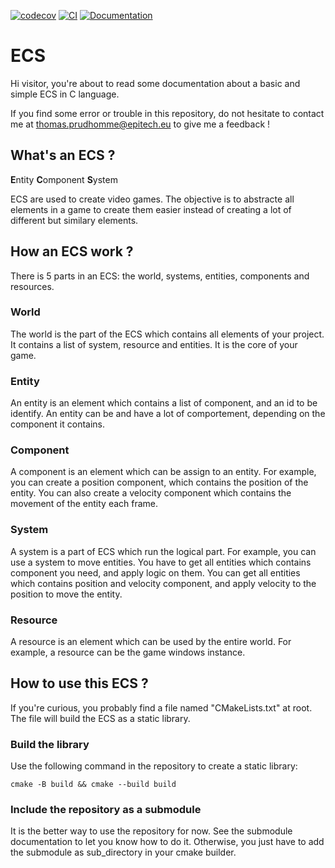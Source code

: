 [![codecov](https://codecov.io/gh/osvegn/ECS/branch/main/graph/badge.svg)](https://codecov.io/gh/osvegn/ECS)
[![CI](https://github.com/osvegn/ECS/actions/workflows/CI.yml/badge.svg)](https://github.com/osvegn/ECS/actions/workflows/CI.yml)
[![Documentation](https://github.com/osvegn/ECS/actions/workflows/Documentation.yml/badge.svg)](https://github.com/osvegn/ECS/actions/workflows/Documentation.yml)

# ECS
Hi visitor, you're about to read some documentation about a basic and simple ECS in C language.

If you find some error or trouble in this repository, do not hesitate to contact me at thomas.prudhomme@epitech.eu to give me a feedback !

## What's an ECS ?
**E**ntity **C**omponent **S**ystem

ECS are used to create video games. The objective is to abstracte all elements in a game to create them easier instead of creating a lot of different but similary elements.

## How an ECS work ?
There is 5 parts in an ECS: the world, systems, entities, components and resources.

### World
The world is the part of the ECS which contains all elements of your project. It contains a list of system, resource and entities. It is the core of your game.

### Entity
An entity is an element which contains a list of component, and an id to be identify. An entity can be and have a lot of comportement, depending on the component it contains.

### Component
A component is an element which can be assign to an entity. For example, you can create a position component, which contains the position of the entity. You can also create a velocity component which contains the movement of the entity each frame.

### System
A system is a part of ECS which run the logical part. For example, you can use a system to move entities. You have to get all entities which contains component you need, and apply logic on them. You can get all entities which contains position and velocity component, and apply velocity to the position to move the entity.

### Resource
A resource is an element which can be used by the entire world. For example, a resource can be the game windows instance.

## How to use this ECS ?
If you're curious, you probably find a file named "CMakeLists.txt" at root. The file will build the ECS as a static library.
### Build the library
Use the following command in the repository to create a static library:
```
cmake -B build && cmake --build build
```

### Include the repository as a submodule
It is the better way to use the repository for now.
See the submodule documentation to let you know how to do it.
Otherwise, you just have to add the submodule as sub_directory in your cmake builder.